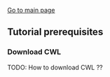 [Go to main page](../README.md)

## Tutorial prerequisites

### Download CWL
TODO: How to download CWL ??
